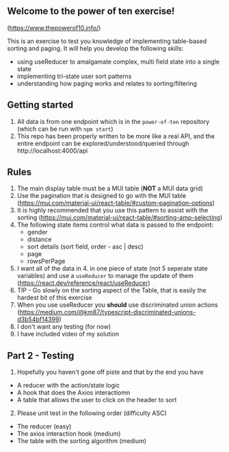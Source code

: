 ## Welcome to the power of ten exercise!

(https://www.thepowerof10.info/)

This is an exercise to test you knowledge of implementing table-based sorting and paging. It will help you develop the following skills:

- using useReducer to amalgamate complex, multi field state into a single state
- implementing tri-state user sort patterns
- understanding how paging works and relates to sorting/filtering

## Getting started

1. All data is from one endpoint which is in the `power-of-ten` repository (which can be run with `npm start`)
2. This repo has been properly written to be more like a real API, and the entire endpoint can be explored/understood/queried through http://localhost:4000/api

## Rules

1. The main display table must be a MUI table (**NOT** a MUI data grid)
2. Use the pagination that is designed to go with the MUI table (https://mui.com/material-ui/react-table/#custom-pagination-options)
3. It is highly recommended that you use this pattern to assist with the sorting (https://mui.com/material-ui/react-table/#sorting-amp-selecting)
4. The following state items control what data is passed to the endpoint:
   - gender
   - distance
   - sort details (sort field, order - asc | desc)
   - page
   - rowsPerPage
5. I want all of the data in 4. in one piece of state (not 5 seperate state variables) and use a `useReducer` to manage the update of them (https://react.dev/reference/react/useReducer)
6. TIP - Go slowly on the sorting aspect of the Table, that is easily the hardest bit of this exercise
7. When you use useReducer you **should** use discriminated union actions (https://medium.com/@km87/typescript-discriminated-unions-d3b54bf14399)
8. I don't want any testing (for now)
9. I have included video of my solution

## Part 2 - Testing

1. Hopefully you haven't gone off piste and that by the end you have

- A reducer with the action/state logic
- A hook that does the Axios interactiomn
- A table that allows the user to click on the header to sort

2. Please unit test in the following order (difficulty ASC)

- The reducer (easy)
- The axios interaction hook (medium)
- The table with the sorting algorithm (medium)
